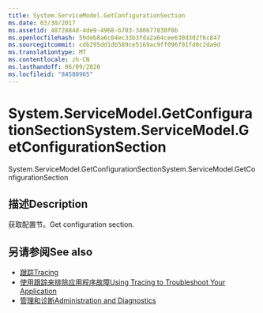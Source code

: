 ```yaml
---
title: System.ServiceModel.GetConfigurationSection
ms.date: 03/30/2017
ms.assetid: 4872884d-4de9-4968-b703-380677830f0b
ms.openlocfilehash: 59deb8a6c04ec33b3fda2a64cee630d302f6c847
ms.sourcegitcommit: cdb295dd1db589ce5169ac9ff096f01fd0c2da9d
ms.translationtype: MT
ms.contentlocale: zh-CN
ms.lasthandoff: 06/09/2020
ms.locfileid: "84580965"
---
```

# <a name="systemservicemodelgetconfigurationsection"></a><span data-ttu-id="5fc21-102">System.ServiceModel.GetConfigurationSection</span><span class="sxs-lookup"><span data-stu-id="5fc21-102">System.ServiceModel.GetConfigurationSection</span></span>
<span data-ttu-id="5fc21-103">System.ServiceModel.GetConfigurationSection</span><span class="sxs-lookup"><span data-stu-id="5fc21-103">System.ServiceModel.GetConfigurationSection</span></span>  
  
## <a name="description"></a><span data-ttu-id="5fc21-104">描述</span><span class="sxs-lookup"><span data-stu-id="5fc21-104">Description</span></span>  
 <span data-ttu-id="5fc21-105">获取配置节。</span><span class="sxs-lookup"><span data-stu-id="5fc21-105">Get configuration section.</span></span>  
  
## <a name="see-also"></a><span data-ttu-id="5fc21-106">另请参阅</span><span class="sxs-lookup"><span data-stu-id="5fc21-106">See also</span></span>

- [<span data-ttu-id="5fc21-107">跟踪</span><span class="sxs-lookup"><span data-stu-id="5fc21-107">Tracing</span></span>](index.md)
- [<span data-ttu-id="5fc21-108">使用跟踪来排除应用程序故障</span><span class="sxs-lookup"><span data-stu-id="5fc21-108">Using Tracing to Troubleshoot Your Application</span></span>](using-tracing-to-troubleshoot-your-application.md)
- [<span data-ttu-id="5fc21-109">管理和诊断</span><span class="sxs-lookup"><span data-stu-id="5fc21-109">Administration and Diagnostics</span></span>](../index.md)
